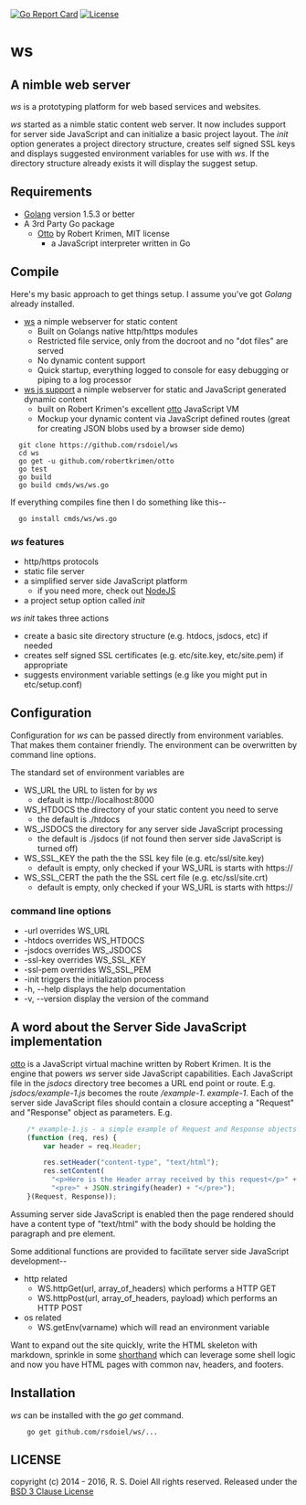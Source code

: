 
[![Go Report Card](http://goreportcard.com/badge/rsdoiel/ws)](http://goreportcard.com/report/rsdoiel/ws)
[![License](https://img.shields.io/badge/License-BSD%203--Clause-blue.svg)](https://opensource.org/licenses/BSD-3-Clause)

# ws

## A nimble web server

_ws_ is a prototyping platform for web based services and websites.

_ws_ started as a nimble static content web server.  It now includes
support for server side JavaScript and can initialize a basic project
layout. The *init* option generates a project directory
structure, creates self signed SSL keys and displays suggested environment
variables for use with _ws_.  If the directory structure already exists it
will display the suggest setup.

## Requirements

+ [Golang](http://golang.org) version 1.5.3 or better
+ A 3rd Party Go package
  + [Otto](https://github.com/robertkrimen/otto) by Robert Krimen, MIT license
    + a JavaScript interpreter written in Go

## Compile

Here's my basic approach to get things setup. I assume you've got *Golang* already installed.

+ [ws](README.md) a nimple webserver for static content
    + Built on Golangs native http/https modules
    + Restricted file service, only from the docroot and no "dot files" are served
    + No dynamic content support 
    + Quick startup, everything logged to console for easy debugging or piping to a log processor
+ [ws js support](README.md) a nimple webserver for static and JavaScript generated dynamic content
    + built on Robert Krimen's excellent [otto](https://github.com/robertkrimen/otto) JavaScript VM
    + Mockup your dynamic content via JavaScript defined routes (great for creating JSON blobs used by a browser side demo)

```
  git clone https://github.com/rsdoiel/ws
  cd ws
  go get -u github.com/robertkrimen/otto
  go test
  go build
  go build cmds/ws/ws.go
```

If everything compiles fine then I do something like this--

```
  go install cmds/ws/ws.go
```


### _ws_ features

+ http/https protocols
+ static file server
+ a simplified server side JavaScript platform
  + if you need more, check out [NodeJS](http://nodejs.org)
+ a project setup option called *init*

*_ws_ init* takes three actions

+ create a basic site directory structure (e.g. htdocs, jsdocs, etc) if needed
+ creates self signed SSL certificates (e.g. etc/site.key, etc/site.pem) if appropriate
+ suggests environment variable settings (e.g like you might put in etc/setup.conf)


## Configuration

Configuration for _ws_  can be passed directly from environment
variables. That makes them container friendly.  The environment can be
overwritten by command line options.

The standard set of environment variables are

+ WS_URL the URL to listen for by _ws_
  + default is http://localhost:8000
+ WS_HTDOCS the directory of your static content you need to serve
  + the default is ./htdocs
+ WS_JSDOCS the directory for any server side JavaScript processing
  + the default is ./jsdocs (if not found then server side JavaScript is turned off)
+ WS_SSL_KEY the path the the SSL key file (e.g. etc/ssl/site.key)
  + default is empty, only checked if your WS_URL is starts with https://
+ WS_SSL_CERT the path the the SSL cert file (e.g. etc/ssl/site.crt)
  + default is empty, only checked if your WS_URL is starts with https://

### command line options

+ -url overrides WS_URL
+ -htdocs overrides WS_HTDOCS
+ -jsdocs overrides WS_JSDOCS
+ -ssl-key overrides WS_SSL_KEY
+ -ssl-pem overrides WS_SSL_PEM
+ -init triggers the initialization process
+ -h, --help displays the help documentation
+ -v, --version display the version of the command


## A word about the Server Side JavaScript implementation

[otto](https://github.com/robertkrimen/otto) is a JavaScript virtual machine
written by Robert Krimen. It is the engine that powers _ws_ server side
JavaScript capabilities. Each JavaScript file in the *jsdocs* directory tree
becomes a URL end point or route. E.g. *jsdocs/example-1.js* becomes the
route */example-1*. *example-1*. Each of the server side JavaScript files
should contain a closure accepting a "Request" and "Response" object as
parameters.  E.g.

```JavaScript
    /* example-1.js - a simple example of Request and Response objects */
    (function (req, res) {
        var header = req.Header;

        res.setHeader("content-type", "text/html");
        res.setContent(
          "<p>Here is the Header array received by this request</p>" +
          "<pre>" + JSON.stringify(header) + "</pre>");
    }(Request, Response));
```

Assuming server side JavaScript is enabled then the page rendered should have a
content type of "text/html" with the body should be holding the paragraph and
pre element.

Some additional functions are provided to facilitate server side
JavaScript development--

+ http related
  + WS.httpGet(url, array_of_headers) which performs a HTTP GET
  + WS.httpPost(url, array_of_headers, payload) which performs an HTTP POST
+ os related
  + WS.getEnv(varname) which will read an environment variable

Want to expand out the site quickly, write the HTML skeleton with markdown, sprinkle in some [shorthand](http://rsdoiel.github.io/shorthand) which can leverage some shell logic and now you have HTML pages with common nav, headers, and footers.


## Installation

_ws_ can be installed with the *go get* command.

```
    go get github.com/rsdoiel/ws/...
```

## LICENSE

copyright (c) 2014 - 2016, R. S. Doiel
All rights reserved.
Released under the [BSD 3 Clause License](http://opensource.org/licenses/BSD-3-Clause)
